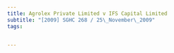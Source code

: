 ```yaml
---
title: Agrolex Private Limited v IFS Capital Limited 
subtitle: "[2009] SGHC 268 / 25\_November\_2009"
tags:


---
```


